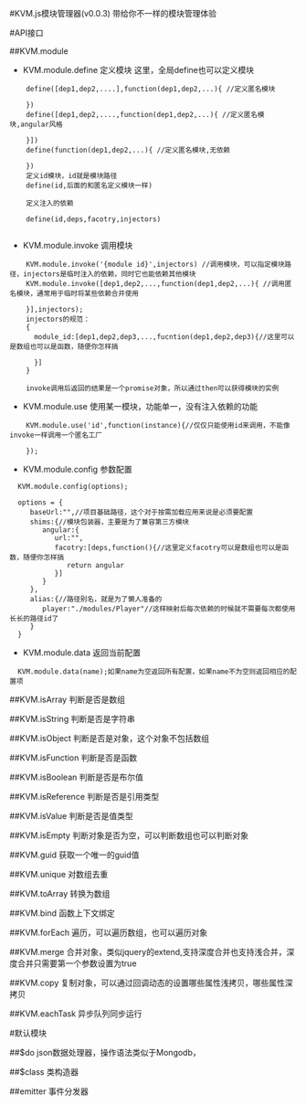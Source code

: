 #KVM.js模块管理器(v0.0.3)
带给你不一样的模块管理体验

#API接口

##KVM.module

 * KVM.module.define 定义模块
    这里，全局define也可以定义模块
```
    define([dep1,dep2,....],function(dep1,dep2,...){ //定义匿名模块
      
    })
    define([dep1,dep2,....,function(dep1,dep2,...){ //定义匿名模块,angular风格
      
    }])
    define(function(dep1,dep2,...){ //定义匿名模块,无依赖
      
    })
    定义id模块，id就是模块路径
    define(id,后面的和匿名定义模块一样)
    
    定义注入的依赖
    
    define(id,deps,facotry,injectors)
    
```
 * KVM.module.invoke 调用模块
```
    KVM.module.invoke('{module id}',injectors) //调用模块，可以指定模块路径，injectors是临时注入的依赖，同时它也能依赖其他模块
    KVM.module.invoke([dep1,dep2,...,function(dep1,dep2,...){ //调用匿名模块，通常用于临时将某些依赖合并使用
    
    }],injectors);
    injectors的规范：
    {
      module_id:[dep1,dep2,dep3,...,fucntion(dep1,dep2,dep3){//这里可以是数组也可以是函数，随便你怎样搞
      
      }]
    }
    
    invoke调用后返回的结果是一个promise对象，所以通过then可以获得模块的实例
```

 * KVM.module.use 使用某一模块，功能单一，没有注入依赖的功能
```
    KVM.module.use('id',function(instance){//仅仅只能使用id来调用，不能像invoke一样调用一个匿名工厂
    
    });
```
 
 * KVM.module.config 参数配置
```
  KVM.module.config(options);
  
  options = {
     baseUrl:"",//项目基础路径，这个对于按需加载应用来说是必须要配置
     shims:{//模块包装器，主要是为了兼容第三方模块
        angular:{
           url:"",
           facotry:[deps,function(){//这里定义facotry可以是数组也可以是函数，随便你怎样搞
              return angular
           }]
        }
     },
     alias:{//路径别名，就是为了懒人准备的
        player:"./modules/Player"//这样映射后每次依赖的时候就不需要每次都使用长长的路径id了
     }
  }
```
 
 * KVM.module.data 返回当前配置
```
  KVM.module.data(name);如果name为空返回所有配置，如果name不为空则返回相应的配置项
```

##KVM.isArray 判断是否是数组
 

##KVM.isString 判断是否是字符串


##KVM.isObject 判断是否是对象，这个对象不包括数组


##KVM.isFunction 判断是否是函数


##KVM.isBoolean 判断是否是布尔值


##KVM.isReference 判断是否是引用类型


##KVM.isValue 判断是否是值类型


##KVM.isEmpty 判断对象是否为空，可以判断数组也可以判断对象


##KVM.guid 获取一个唯一的guid值


##KVM.unique 对数组去重


##KVM.toArray 转换为数组


##KVM.bind 函数上下文绑定


##KVM.forEach 遍历，可以遍历数组，也可以遍历对象


##KVM.merge 合并对象，类似jquery的extend,支持深度合并也支持浅合并，深度合并只需要第一个参数设置为true


##KVM.copy 复制对象，可以通过回调动态的设置哪些属性浅拷贝，哪些属性深拷贝


##KVM.eachTask 异步队列同步运行

#默认模块

##$do json数据处理器，操作语法类似于Mongodb，

##$class 类构造器

##emitter 事件分发器
